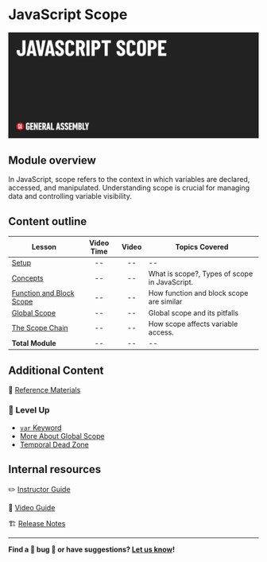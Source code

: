 # JavaScript Scope

![Hero image](./assets/hero-main.png)

## Module overview

In JavaScript, scope refers to the context in which variables are declared, accessed, and manipulated. Understanding scope is crucial for managing data and controlling variable visibility.

## Content outline

| Lesson | Video Time | Video | Topics Covered |
| ------ |:----------:|:-----:| ------------------ |
| [Setup](./setup/README.md)                                       | -- | -- | --                                                        |
| [Concepts](./concepts/README.md)                                 | -- | -- | What is scope?, Types of scope in JavaScript.             |
| [Function and Block Scope](./function-and-block-scope/README.md) | -- | -- | How function and block scope are similar                  |
| [Global Scope](./global-scope/README.md)                         | -- | -- | Global scope and its pitfalls                             |
| [The Scope Chain](./scope-chain/README.md)                       | -- | -- | How scope affects variable access.                        |
|  **Total Module**                                                | -- | -- | --                                                        |

## Additional Content

📖 [Reference Materials](./references/README.md)

### 🚀 Level Up

- [`var` Keyword](/level-up/var.md)
- [More About Global Scope](/level-up/more-about-global-scope.md)
- [Temporal Dead Zone](/level-up/temporal-dead-zone.md)

## Internal resources

✏️ [Instructor Guide](./internal-resources/instructor-guide.md)

🎥 [Video Guide](./internal-resources/video-guide/README.md)

🏗️ [Release Notes](./internal-resources/release-notes.md)

---

**Find a 👾 bug 👾 or have suggestions? [Let us know](https://ga.co/curriculum-feedback)!**
